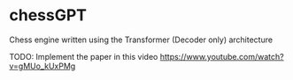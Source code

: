 # chessGPT
Chess engine written using the Transformer (Decoder only) architecture

TODO: Implement the paper in this video
https://www.youtube.com/watch?v=gMUo_kUxPMg
